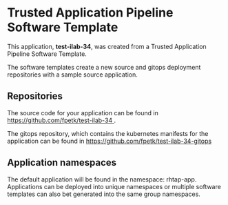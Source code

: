 # Trusted Application Pipeline Software Template

This application, **test-ilab-34**, was created from a Trusted Application Pipeline Software Template.

The software templates create a new source and gitops deployment repositories with a sample source application. 

## Repositories

The source code for your application can be found in [https://github.com/fpetk/test-ilab-34 ](https://github.com/fpetk/test-ilab-34 ).
 
The gitops repository, which contains the kubernetes manifests for the application can be found in 
[https://github.com/fpetk/test-ilab-34-gitops ](https://github.com/fpetk/test-ilab-34-gitops ) 

## Application namespaces 

The default application will be found in the namespace: rhtap-app. Applications can be deployed into unique namespaces or multiple software templates can also bet generated into the same group namespaces.  